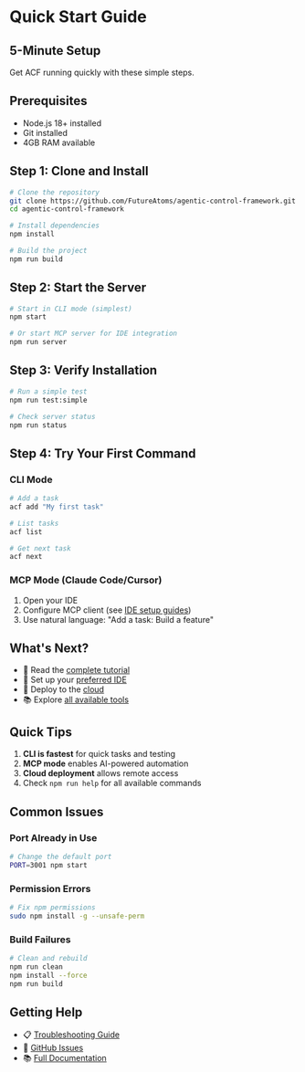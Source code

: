 # Quick Start Guide

## 5-Minute Setup

Get ACF running quickly with these simple steps.

## Prerequisites

- Node.js 18+ installed
- Git installed
- 4GB RAM available

## Step 1: Clone and Install

```bash
# Clone the repository
git clone https://github.com/FutureAtoms/agentic-control-framework.git
cd agentic-control-framework

# Install dependencies
npm install

# Build the project
npm run build
```

## Step 2: Start the Server

```bash
# Start in CLI mode (simplest)
npm start

# Or start MCP server for IDE integration
npm run server
```

## Step 3: Verify Installation

```bash
# Run a simple test
npm run test:simple

# Check server status
npm run status
```

## Step 4: Try Your First Command

### CLI Mode
```bash
# Add a task
acf add "My first task"

# List tasks
acf list

# Get next task
acf next
```

### MCP Mode (Claude Code/Cursor)
1. Open your IDE
2. Configure MCP client (see [IDE setup guides](../setup/))
3. Use natural language: "Add a task: Build a feature"

## What's Next?

- 📖 Read the [complete tutorial](../tutorials/complete-tutorial.md)
- 🔧 Set up your [preferred IDE](../setup/)
- 🚀 Deploy to the [cloud](../deployment/)
- 📚 Explore [all available tools](../architecture/tool-reference.md)

## Quick Tips

1. **CLI is fastest** for quick tasks and testing
2. **MCP mode** enables AI-powered automation
3. **Cloud deployment** allows remote access
4. Check `npm run help` for all available commands

## Common Issues

### Port Already in Use
```bash
# Change the default port
PORT=3001 npm start
```

### Permission Errors
```bash
# Fix npm permissions
sudo npm install -g --unsafe-perm
```

### Build Failures
```bash
# Clean and rebuild
npm run clean
npm install --force
npm run build
```

## Getting Help

- 📋 [Troubleshooting Guide](../setup/troubleshooting.md)
- 💬 [GitHub Issues](https://github.com/FutureAtoms/agentic-control-framework/issues)
- 📚 [Full Documentation](../README.md)
